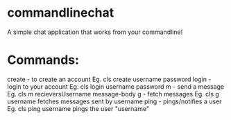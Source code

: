 # commandlinechat
A simple chat application that works from your commandline!
# Commands:
  create  - to create an account
    Eg. cls create username password
  login   - login to your account
    Eg. cls login username password
  m       - send a message
    Eg. cls m recieversUsername message-body
  g       - fetch messages
    Eg. cls g username
    fetches messages sent by username
  ping    - pings/notifies a user
    Eg. cls ping username
    pings the user "username"

